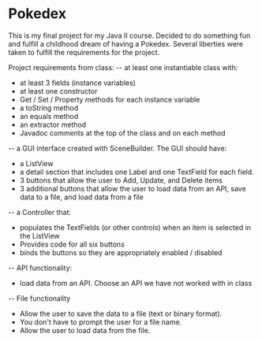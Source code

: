 # Pokedex

This is my final project for my Java II course. Decided to do something fun and
fulfill a childhood dream of having a Pokedex. Several liberties were taken to fulfill
the requirements for the project.

Project requirements from class:
-- at least one instantiable class with:
  - at least 3 fields (instance variables)
  - at least one constructor
  - Get / Set / Property methods for each instance variable
  - a toString method
  - an equals method
  - an extractor method
  - Javadoc comments at the top of the class and on each method

-- a GUI interface created with SceneBuilder. The GUI should have:
  - a ListView
  - a detail section that includes one Label and one TextField for each field.
  - 3 buttons that allow the user to Add, Update, and Delete items
  - 3 additional buttons that allow the user to load data from an API, save data to a file, and load data from a file

-- a Controller that:
  - populates the TextFields (or other controls) when an item is selected in the ListView
  - Provides code for all six buttons
  - binds the buttons so they are appropriately enabled / disabled

-- API functionality:
  - load data from an API. Choose an API we have not worked with in class

-- File functionality
  - Allow the user to save the data to a file (text or binary format).
  - You don't have to prompt the user for a file name.
  - Allow the user to load data from the file.
